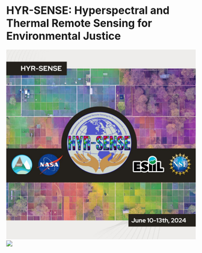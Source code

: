 # HYR-SENSE: Hyperspectral and Thermal Remote Sensing for Environmental Justice
![](./assets/esiil_content/Hyrsense.jpeg)
![](./assets/LISLOGO.jpeg)

